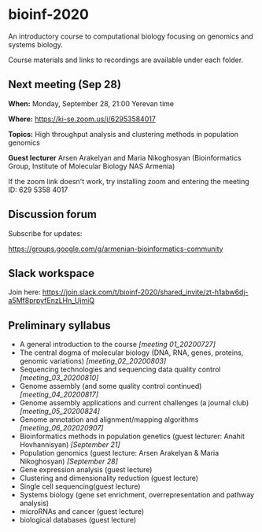 # bioinf-2020
An introductory course to computational biology focusing on genomics and systems biology. 

Course materials and links to recordings are available under each folder. 

## Next meeting (Sep 28)

**When:** Monday, September 28, 21:00 Yerevan time

**Where:** https://ki-se.zoom.us/j/62953584017 

**Topics:** High throughput analysis and clustering methods in population genomics

**Guest lecturer** Arsen Arakelyan and Maria Nikoghosyan (Bioinformatics Group, Institute of Molecular Biology NAS Armenia)

If the zoom link doesn't work, try installing zoom and entering the meeting ID: 629 5358 4017

## Discussion forum

Subscribe for updates: 

https://groups.google.com/g/armenian-bioinformatics-community 

## Slack workspace 

Join here:
https://join.slack.com/t/bioinf-2020/shared_invite/zt-h1abw6dj-a5Mf8prpyfEnzLHn_UjmiQ 

## Preliminary syllabus
- A general introduction to the course *[meeting 01_20200727]*
- The central dogma of molecular biology (DNA, RNA, genes, proteins, genomic variations) *[meeting_02_20200803]*
- Sequencing technologies and sequencing data quality control *[meeting_03_20200810]*
- Genome assembly (and some quality control continued) *[meeting_04_20200817]*
- Genome assembly applications and current challenges (a journal club) *[meeting_05_20200824]*
- Genome annotation and alignment/mapping algorithms *[meeting_06_202020907]*
- Bioinformatics methods in population genetics (guest lecturer: Anahit Hovhannisyan) *[September 21]*
- Population genomics (guest lecture: Arsen Arakelyan & Maria Nikoghosyan) *[September 28]* 
- Gene expression analysis (guest lecture) 
- Clustering and dimensionality reduction (guest lecture) 
- Single cell sequencing(guest lecture) 
- Systems biology (gene set enrichment, overrepresentation and pathway analysis) 
- microRNAs and cancer (guest lecture) 
- biological databases (guest lecture)

